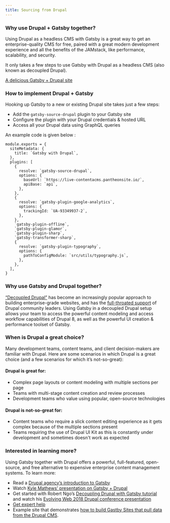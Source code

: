```yaml
---
title: Sourcing from Drupal
---
```



### Why use Drupal + Gatsby together?

Using Drupal as a headless CMS with Gatsby is a great way to get an enterprise-quality CMS for free, paired with a great modern development experience and all the benefits of the JAMstack, like performance, scalability, and security.

It only takes a few steps to use Gatsby with Drupal as a headless CMS (also known as decoupled Drupal).

[A delicious Gatsby + Drupal site](https://using-drupal.gatsbyjs.org/)

### How to implement Drupal + Gatsby

Hooking up Gatsby to a new or existing Drupal site takes just a few steps:

- Add the `gatsby-source-drupal` plugin to your Gatsby site
- Configure the plugin with your Drupal credentials & hosted URL
- Access all your Drupal data using GraphQL queries

An example code is given below :

    module.exports = {
      siteMetadata: {
        title: `Gatsby with Drupal`,
      },
      plugins: [
        {
          resolve: `gatsby-source-drupal`,
          options: {
            baseUrl: `https://live-contentacms.pantheonsite.io/`,
            apiBase: `api`,
          },
        },
        {
          resolve: `gatsby-plugin-google-analytics`,
          options: {
            trackingId: `UA-93349937-2`,
          },
        },
        `gatsby-plugin-offline`,
        `gatsby-plugin-glamor`,
        `gatsby-plugin-sharp`,
        `gatsby-transformer-sharp`,
        {
          resolve: `gatsby-plugin-typography`,
          options: {
            pathToConfigModule: `src/utils/typography.js`,
          },
        },
      ],
    }

### Why use Gatsby and Drupal together?

[“Decoupled Drupal”](https://www.acquia.com/drupal/decoupled-drupal) has become an increasingly popular approach to building enterprise-grade websites, and has the [full-throated support](https://dri.es/how-to-decouple-drupal-in-2018) of Drupal community leaders. Using Gatsby in a decoupled Drupal setup allows your team to access the powerful content modeling and access workflow capabilities of Drupal 8, as well as the powerful UI creation & performance toolset of Gatsby.

### When is Drupal a great choice?

Many development teams, content teams, and client decision-makers are familiar with Drupal. Here are some scenarios in which Drupal is a great choice (and a few scenarios for which it’s not-so-great):

#### Drupal is great for:

- Complex page layouts or content modeling with multiple sections per page
- Teams with multi-stage content creation and review processes
- Development teams who value using popular, open-source technologies

#### Drupal is not-so-great for:

- Content teams who require a slick content editing experience as it gets complex because of the multiple sections present
- Teams requiring the use of Drupal UI Kit as this is constantly under development and sometimes doesn't work as expected

### Interested in learning more?

Using Gatsby together with Drupal offers a powerful, full-featured, open-source, and free alternative to expensive enterprise content management systems. To learn more:

- Read a [Drupal agency’s introduction to Gatsby](https://www.mediacurrent.com/what-is-gatsby.js/)
- Watch [Kyle Mathews’ presentation on Gatsby + Drupal](https://2017.badcamp.net/session/coding-development/beginner/headless-drupal-building-blazing-fast-websites-reactgatsbyjs)
- Get started with Robert Ngo’s [Decoupling Drupal with Gatsby tutorial](https://evolvingweb.ca/blog/decoupling-drupal-gatsby) and watch his [Evolving Web 2018 Drupal conference presentation](https://www.youtube.com/watch?v=s5kUJRGDz6I)
- [Get expert help](https://www.gatsbyjs.com/support/#contact-us)
- Example site that demonstrates [how to build Gastby Sites that pull data from the Drupal CMS](https://github.com/gatsbyjs/gatsby/tree/master/examples/using-drupal).


